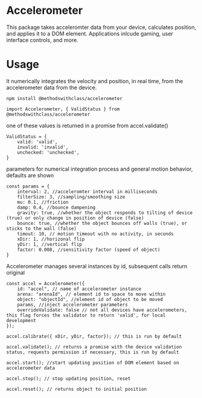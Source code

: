 # Accelerometer

This package takes acceleromter data from your device, calculates position, and applies it to a DOM element.
Applications inlcude gaming, user interface controls, and more.

# Usage

It numerically integrates the velocity and position, in real time, from the accelerometer data from the device.

`npm install @methodswithclass/accelerometer`

`import Accelerometer, { ValidStatus } from @methodswithclass/accelerometer`

one of these values is returned in a promise from accel.validate()

```
ValidStatus = {
	valid: 'valid',
	invalid: 'invalid',
	unchecked: 'unchecked',
}
```

parameters for numerical integration process and general motion behavior, defaults are shown

```
const params = {
	interval: 2, //acceleromter interval in milliseconds
	filterSize: 3, //sampling/smoothing size
	mu: 0.1, //friction
	damp: 0.4, //bounce dampening
	gravity: true, //whether the object responds to tilting of device (true) or only change in position of device (false)
	bounce: true, //whether the object bounces off walls (true), or sticks to the wall (false)
	timout: 10, // motion timeout with no activity, in seconds
	xDir: 1, //horizonal flip
	yDir: 1, //vertical flip
	factor: 0.008, //sensitivity factor (speed of object)
}
```

Accelerometer manages several instances by id, subsequent calls return original

```
const accel = Accelerometer({
	id: "accel", // name of accelerometer instance
	arena: "arenaId", // element id to space to move within
	object: "objectId", //element id of object to be moved
	params, //inject accelerometer parameters
	overrideValidate: false // not all devices have accelerometers, this flag forces the validator to return 'valid', for local development
});

accel.calibrate({ xDir, yDir, factor}); // this is run by default

accel.validate(); // returns a promise with the device validation status, requests permission if necessary, this is run by default

accel.start(); //start updating position of DOM element based on accelerometer data

accel.stop(); // stop updating position, reset

accel.reset(); // returns object to initial position

```
